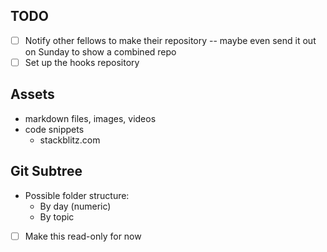 ## TODO

- [ ] Notify other fellows to make their repository -- maybe even send it out on Sunday to show a combined repo
- [ ] Set up the hooks repository

## Assets

- markdown files, images, videos
- code snippets
  - stackblitz.com

## Git Subtree

- Possible folder structure:
  - By day (numeric)
  - By topic
- [ ] Make this read-only for now
